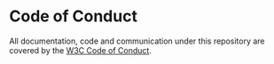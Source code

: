 # Code of Conduct

All documentation, code and communication under this repository are covered by the [W3C Code of Conduct](https://www.w3.org/policies/code-of-conduct/).
